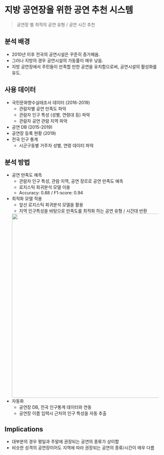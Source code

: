# 지방 공연장을 위한 공연 추천 시스템
> 공연장 별 최적의 공연 유형 / 공연 시간 추천

## 분석 배경
- 2010년 이후 전국의 공연시설은 꾸준히 증가해옴.
- 그러나 지방의 경우 공연시설의 가동률이 매우 낮음.
- 지방 공연장에서 주민들이 만족할 만한 공연을 유치함으로써, 공연시설의 활성화를 유도.

## 사용 데이터
- 국민문화향수실태조사 데이터 (2016-2019)
  - 관람자별 공연 만족도 파악
  - 관람자 인구 특성 (성별, 연령대 등) 파악
  - 관람자 공연 관람 지역 파악
- 공연 DB (2015-2019)
- 공연장 등록 현황 (2019)
- 전국 인구 통계
  - 시군구동별 거주자 성별, 연령 데이터 파악

## 분석 방법
- 공연 만족도 예측
  - 관람자 인구 특성, 관람 지역, 공연 장르로 공연 만족도 예측
  - 로지스틱 회귀분석 모델 이용
  - Accuracy: 0.88 / F1-score: 0.94
- 최적화 모델 적용
  - 앞선 로지스틱 회귀분석 모델을 활용
  - 지역 인구특성을 바탕으로 만족도를 최적화 하는 공연 유형 / 시간대 반환
  <div>
  <img width="600" src="https://user-images.githubusercontent.com/61009073/101893880-b7fa0780-3be8-11eb-94c8-2c7b9be50ed7.png">
  </div>
- 자동화
  - 공연장 DB, 전국 인구통계 데이터와 연동
  - 공연장 이름 입력시 근처의 인구 특성을 자동 추출

## Implications
- 대부분의 경우 평일과 주말에 권장되는 공연의 종류가 상이함
- 비슷한 성격의 공연장이어도 지역에 따라 권장되는 공연의 종류/시간이 매우 다름
 
